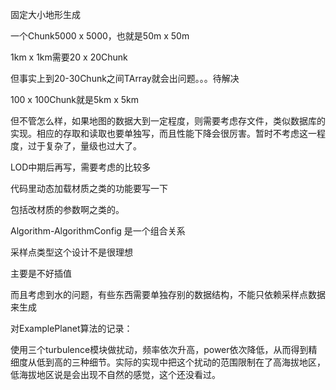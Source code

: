 固定大小地形生成

一个Chunk5000 x 5000，也就是50m x 50m

1km x 1km需要20 x 20Chunk

但事实上到20-30Chunk之间TArray就会出问题。。。待解决

100 x 100Chunk就是5km x 5km

但不管怎么样，如果地图的数据大到一定程度，则需要考虑存文件，类似数据库的实现。相应的存取和读取也要单独写，而且性能下降会很厉害。暂时不考虑这一程度，过于复杂了，量级也过大了。







LOD中期后再写，需要考虑的比较多







代码里动态加载材质之类的功能要写一下

包括改材质的参数啊之类的。

Algorithm-AlgorithmConfig 是一个组合关系





采样点类型这个设计不是很理想

主要是不好插值

而且考虑到水的问题，有些东西需要单独存别的数据结构，不能只依赖采样点数据来生成





对ExamplePlanet算法的记录：

使用三个turbulence模块做扰动，频率依次升高，power依次降低，从而得到精细度从低到高的三种细节。实际的实现中把这个扰动的范围限制在了高海拔地区，低海拔地区说是会出现不自然的感觉，这个还没看过。